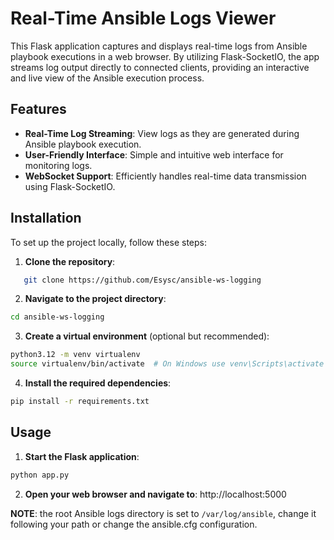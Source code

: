 # Real-Time Ansible Logs Viewer

This Flask application captures and displays real-time logs from Ansible playbook executions in a web browser. By utilizing Flask-SocketIO, the app streams log output directly to connected clients, providing an interactive and live view of the Ansible execution process.

## Features

- **Real-Time Log Streaming**: View logs as they are generated during Ansible playbook execution.
- **User-Friendly Interface**: Simple and intuitive web interface for monitoring logs.
- **WebSocket Support**: Efficiently handles real-time data transmission using Flask-SocketIO.

## Installation

To set up the project locally, follow these steps:

1. **Clone the repository**:
```bash
   git clone https://github.com/Esysc/ansible-ws-logging
```
2. **Navigate to the project directory**:
```bash
cd ansible-ws-logging
```
3. **Create a virtual environment** (optional but recommended):
```bash
python3.12 -m venv virtualenv
source virtualenv/bin/activate  # On Windows use venv\Scripts\activate
```
4. **Install the required dependencies**:
```bash
pip install -r requirements.txt
```

## Usage
1. **Start the Flask application**:
```bash
python app.py
```
2. **Open your web browser and navigate to**: http://localhost:5000

**NOTE**: the root Ansible logs directory is set to `/var/log/ansible`, change it following your path or change the ansible.cfg configuration.


